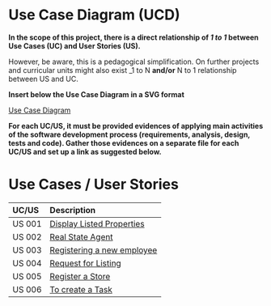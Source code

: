 # Use Case Diagram (UCD)

**In the scope of this project, there is a direct relationship of _1 to 1_ between Use Cases (UC) and User Stories (US).**

However, be aware, this is a pedagogical simplification. On further projects and curricular units might also exist _1 to N **and/or** N to 1 relationship between US and UC.

**Insert below the Use Case Diagram in a SVG format**

[Use Case Diagram](puml/UCD.puml)

**For each UC/US, it must be provided evidences of applying main activities of the software development process (requirements, analysis, design, tests and code). Gather those evidences on a separate file for each UC/US and set up a link as suggested below.**

# Use Cases / User Stories
| UC/US  | Description                                         |                   
|:-------|:----------------------------------------------------|
| US 001 | [Display Listed Properties](../../us001/Readme.md)  |
| US 002 | [Real State Agent](../../us002/Readme.md)           |
| US 003 | [Registering a new employee](../../us003/Readme.md) |
| US 004 | [Request for Listing](../../us004/Readme.md)        |
| US 005 | [Register a Store](../../us005/Readme.md)           |
| US 006 | [To create a Task](../../us006/Readme.md)           |
